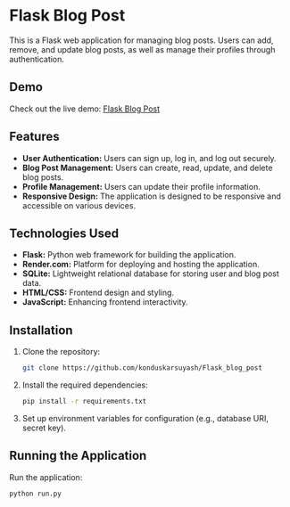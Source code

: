 # Flask Blog Post

This is a Flask web application for managing blog posts. Users can add, remove, and update blog posts, as well as manage their profiles through authentication.

## Demo

Check out the live demo: [Flask Blog Post](https://flask-blog-post-1.onrender.com)

## Features

- **User Authentication:** Users can sign up, log in, and log out securely.
- **Blog Post Management:** Users can create, read, update, and delete blog posts.
- **Profile Management:** Users can update their profile information.
- **Responsive Design:** The application is designed to be responsive and accessible on various devices.

## Technologies Used

- **Flask:** Python web framework for building the application.
- **Render.com:** Platform for deploying and hosting the application.
- **SQLite:** Lightweight relational database for storing user and blog post data.
- **HTML/CSS:** Frontend design and styling.
- **JavaScript:** Enhancing frontend interactivity.

## Installation

1. Clone the repository:
   ```bash
   git clone https://github.com/konduskarsuyash/Flask_blog_post
   
2. Install the required dependencies:
   ```bash
   pip install -r requirements.txt

3. Set up environment variables for configuration (e.g., database URI, secret key).

## Running the Application

Run the application:
```bash 
python run.py
